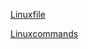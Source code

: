 [Linuxfile](https://jumisaio-my.sharepoint.com/:b:/g/personal/prabhu_jumisa_io/ESN6Wzm_gD1BtJI2sIG0ikABSb-iKRMx67EYtVqNJgZvOA?e=ZMC0do)

[Linuxcommands](https://jumisaio-my.sharepoint.com/:b:/g/personal/prabhu_jumisa_io/ESYiBGMknjhIsSDBbR5VxpwB1HEmXZrWj9ZXVk3N1j141Q?e=IBX7z9)
